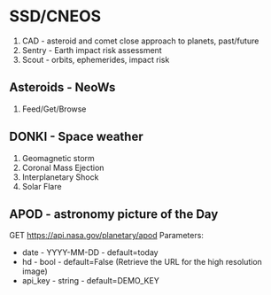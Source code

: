 # SSD/CNEOS
1. CAD - asteroid and comet close approach to planets, past/future
2. Sentry - Earth impact risk assessment
3. Scout - orbits, ephemerides, impact risk
## Asteroids - NeoWs
1. Feed/Get/Browse
## DONKI - Space weather
1. Geomagnetic storm
2. Coronal Mass Ejection
3. Interplanetary Shock
4. Solar Flare
## APOD - astronomy picture of the Day
GET https://api.nasa.gov/planetary/apod
Parameters:
- date - YYYY-MM-DD	- default=today
- hd - bool	- default=False	(Retrieve the URL for the high resolution image)
- api_key - string - default=DEMO_KEY